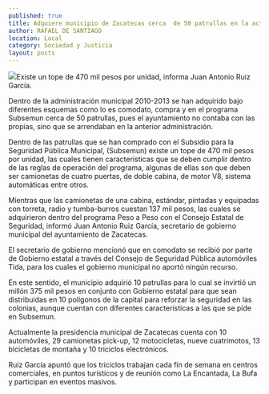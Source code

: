 ```yaml
---
published: true
title: Adquiere municipio de Zacatecas cerca  de 50 patrullas en la actual administración
author: RAFAEL DE SANTIAGO
location: Local
category: Sociedad y Justicia
layout: posts
---
```


![](http://i.imgur.com/x6fAan6m.jpg)Existe un tope de 470 mil pesos por unidad, informa Juan Antonio Ruiz García.

Dentro de la administración municipal 2010-2013 se han adquirido bajo diferentes esquemas como lo es comodato, compra y en el programa Subsemun cerca de 50 patrullas, pues el ayuntamiento no contaba con las propias, sino que se arrendaban en la anterior administración.

Dentro de las patrullas que se han comprado con el Subsidio para la Seguridad Pública Municipal, (Subsemun) existe un tope de 470 mil pesos por unidad, las cuales tienen características que se deben cumplir dentro de las reglas de operación del programa, algunas de ellas son que deben ser camionetas de cuatro puertas, de doble cabina, de motor V8, sistema automáticas entre otros.

Mientras que las camionetas de una cabina, estándar, pintadas y equipadas con torreta, radio y tumba-burros cuestan 137 mil pesos, las cuales se adquirieron dentro del programa Peso a Peso con el Consejo Estatal de Seguridad, informó Juan Antonio Ruiz García, secretario de gobierno municipal del ayuntamiento de Zacatecas.

El secretario de gobierno mencionó que en comodato se recibió por parte de Gobierno estatal a través del Consejo de Seguridad Pública automóviles Tida, para los cuales el gobierno municipal no aportó ningún recurso.

En este sentido, el municipio adquirió 10 patrullas para lo cual se invirtió un millón 375 mil pesos en conjunto con Gobierno estatal para que sean distribuidas en 10 polígonos de la capital para reforzar la seguridad en las colonias, aunque cuentan con diferentes características a las que se pide en Subsemun.

Actualmente la presidencia municipal de Zacatecas cuenta con 10 automóviles, 29 camionetas pick-up, 12 motocicletas, nueve cuatrimotos,  13 bicicletas de montaña y 10 triciclos electrónicos.

Ruiz García apuntó que los triciclos trabajan cada fin de semana en centros comerciales, en puntos turísticos y de reunión como La Encantada, La Bufa y participan en eventos masivos.
